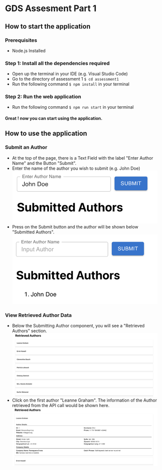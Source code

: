 # GDS Assesment Part 1
## How to start the application

### Prerequisites

- Node.js Installed

### Step 1: Install all the dependencies required

- Open up the terminal in your IDE (e.g. Visual Studio Code)
- Go to the directory of assessment 1 `$ cd assessment1`
- Run the following command `$ npm install` in your terminal

### Step 2: Run the web application

- Run the following command `$ npm run start` in your terminal

#### Great ! now you can start using the application.

## How to use the application

### Submit an Author

- At the top of the page, there is a Text Field with the label "Enter Author Name" and the Button "Submit".
- Enter the name of the author you wish to submit (e.g. John Doe)
  ![alt text](./assets/enter.png)
- Press on the Submit button and the author will be shown below "Submitted Authors".
  ![alt text](./assets/submitted.png)

### View Retrieved Author Data

- Below the Submitting Author component, you will see a "Retrieved Authors" section.
  ![alt text](./assets/retrieved.png)
- Click on the first author "Leanne Graham". The information of the Author retrieved from the API call would be shown here.
![alt text](./assets/leanne.png)